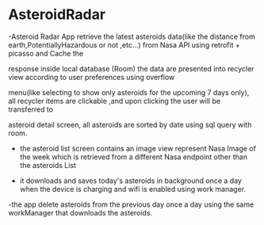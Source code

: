 # AsteroidRadar

-Asteroid Radar App retrieve the latest asteroids data(like the distance from earth,PotentiallyHazardous or not ,etc...) from Nasa API using retrofit + picasso and Cache the

response inside local database (Room) the data are presented into recycler view according to user preferences using overflow 

menu(like selecting to show only asteroids for the upcoming 7 days only), all recycler items are clickable ,and upon clicking the user will be transferred to

asteroid detail screen, all asteroids are sorted by date using sql query with room.

- the asteroid list screen contains an image view represent Nasa Image of the week which is retrieved from a different Nasa endpoint other than the asteroids List

- it downloads and saves today's asteroids in background once a day when the device is charging and wifi is enabled using work manager.

-the app delete asteroids from the previous day once a day using the same workManager that downloads the asteroids.

